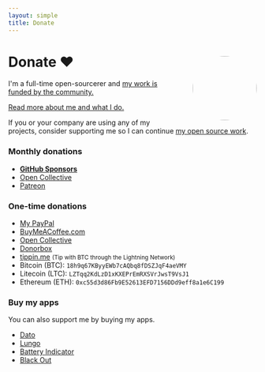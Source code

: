 ```yaml
---
layout: simple
title: Donate
---
```


<style>
.hero-body .column {
	margin-bottom: 180px;
}

.hero-body .tagline {
	font-size: 18px;
	margin-top: 5px;
}

#self-photo {
	margin-top: 30px;
	margin-left: 30px;
	border-radius: 50%;
	width: 130px;
}
</style>

<img id="self-photo" src="/sindre-sorhus-small.jpg" align="right">

# Donate ❤️

<p class="tagline">I'm a full-time open-sourcerer and <a href="https://twitter.com/sindresorhus/status/963478258808340482">my work is funded by the community.</a></p>

[Read more about me and what I do.](https://www.patreon.com/sindresorhus)

If you or your company are using any of my projects, consider supporting me so I can continue [my open source work](https://github.com/sindresorhus).

### Monthly donations

- [**GitHub Sponsors**](https://github.com/sponsors/sindresorhus)
- [Open Collective](https://opencollective.com/sindresorhus)
- [Patreon](https://www.patreon.com/sindresorhus)

### One-time donations

- [My PayPal](https://www.paypal.me/sindresorhus)
- [BuyMeACoffee.com](https://www.buymeacoffee.com/sindresorhus)
- [Open Collective](https://opencollective.com/sindresorhus)
- [Donorbox](https://donorbox.org/sindresorhus)
- [tippin.me](https://tippin.me/@sindresorhus) <small>(Tip with BTC through the Lightning Network)</small>
- Bitcoin (BTC): `18h9q67KByyEWb7cAQbq8fDSZJqF4aeVMY`
- Litecoin (LTC): `LZTqq2KdLzD1xKXEPrEmRXSVrJwsT9VsJ1`
- Ethereum (ETH): `0xc55d3d86Fb9E52613EFD7156DDd9eff8a1e6C199`

### Buy my apps

You can also support me by buying my apps.

- [Dato](https://sindresorhus.com/dato)
- [Lungo](https://sindresorhus.com/lungo)
- [Battery Indicator](https://sindresorhus.com/battery-indicator)
- [Black Out](https://sindresorhus.com/black-out)
